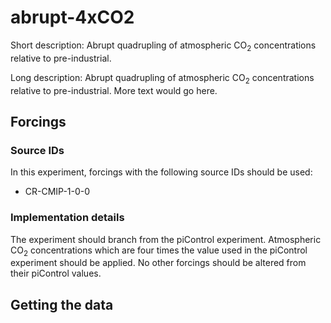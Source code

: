 <!--- TODO: auto-generate this header -->
# abrupt-4xCO2

<!--- TODO: pull this from some common machine-readable file -->
Short description: Abrupt quadrupling of atmospheric CO<sub>2</sub> concentrations relative to pre-industrial.

<!--- TODO: pull this from some common machine-readable file -->
Long description: Abrupt quadrupling of atmospheric CO<sub>2</sub> concentrations relative to pre-industrial.
More text would go here.

## Forcings

<!--- TODO: auto-generate this from some common machine-readable file -->
### Source IDs

In this experiment, forcings with the following source IDs should be used:

- CR-CMIP-1-0-0

### Implementation details

<!--- TODO?: auto-generate this from some common machine-readable file? -->

The experiment should branch from the piControl experiment.
Atmospheric CO<sub>2</sub> concentrations 
which are four times the value used in the piControl experiment should be applied.
No other forcings should be altered from their piControl values.

## Getting the data

<!--- TODO: auto-generate a script showing how to download the data using esgpull -->
